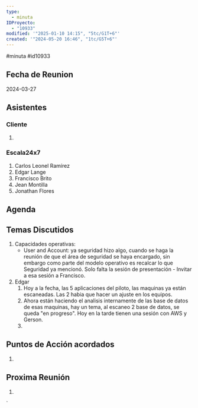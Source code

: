 ```yaml
---
type:
  - minuta
IDProyecto:
  - "10933"
modified: '"2025-01-10 14:15", "5tc/G1T+6"'
created: '"2024-05-20 16:46", "1tc/G5T+6"'
---
```

#minuta 
#id10933 

## Fecha de Reunion
2024-03-27

## Asistentes

### Cliente
1. 
### Escala24x7
1. Carlos Leonel Ramírez
2. Edgar Lange
3. Francisco Brito
4. Jean Montilla
5. Jonathan Flores

## Agenda

## Temas Discutidos
1. Capacidades operativas:
	- User and Account: ya seguridad hizo algo, cuando se haga la reunión de que el área de seguridad se haya encargado, sin embargo como parte del modelo operativo es recalcar lo que Seguridad ya mencionó.  Solo falta la sesión de presentación - Invitar a esa sesión a Francisco.
2. Edgar
	1. Hoy a la fecha, las 5 aplicaciones del piloto, las maquinas ya están escaneadas. Las 2 habia que hacer un ajuste en los equipos. 
	2. Ahora están haciendo el analisis internamente de las base de datos de esas maquinas, hay un tema, al escaneo 2 base de datos, se queda "en progreso". Hoy en la tarde tienen una sesión con AWS y Gerson. 
	3. 

## Puntos de Acción acordados
1. 

## Proxima Reunión
1.  

`